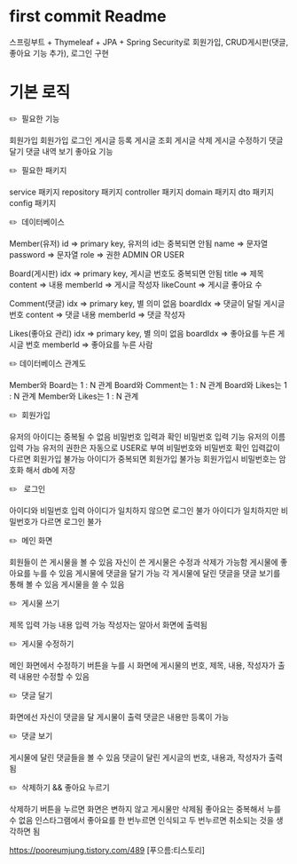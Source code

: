 # first commit Readme
스프링부트 + Thymeleaf + JPA + Spring Security로 회원가입, CRUD게시판(댓글, 좋아요 기능 추가), 로그인 구현

# 기본 로직
✏️  필요한 기능

  회원가입
  회원가입
  로그인
  게시글 등록
  게시글 조회
  게시글 삭제
  게시글 수정하기
  댓글 달기
  댓글 내역 보기
  좋아요 기능

✏️  필요한 패키지

  service 패키지
  repository 패키지
  controller 패키지
  domain 패키지
  dto 패키지
  config 패키지

✏️  데이터베이스

  Member(유저)
    id ⇒ primary key, 유저의 id는 중복되면 안됨
    name ⇒ 문자열
    password ⇒ 문자열
    role ⇒ 권한 ADMIN OR USER

  Board(게시판)
    idx ⇒ primary key, 게시글 번호도 중복되면 안됨
    title ⇒ 제목
    content ⇒ 내용
    memberId ⇒ 게시글 작성자
    likeCount ⇒ 게시글 좋아요 수

  Comment(댓글)
    idx ⇒ primary key, 별 의미 없음
    boardIdx ⇒ 댓글이 달릴 게시글 번호
    content ⇒ 댓글 내용
    memberId ⇒ 댓글 작성자
    
  Likes(좋아요 관리)
    idx ⇒ primary key, 별 의미 없음
    boardIdx ⇒ 좋아요를 누른 게시글 번호
    memberId ⇒ 좋아요를 누른 사람

✏️ 데이터베이스 관계도

  Member와 Board는 1 : N 관계
  Board와 Comment는 1 : N 관계
  Board와 Likes는 1 : N 관계
  Member와 Likes는 1 : N 관계


✏️  회원가입

  유저의 아이디는 중복될 수 없음
  비밀번호 입력과 확인 비밀번호 입력 기능
  유저의 이름 입력 가능
  유저의 권한은 자동으로 USER로 부여
  비밀번호와 비밀번호 확인 입력값이 다르면 회원가입 불가능
  아이디가 중복되면 회원가입 불가능
  회원가입시 비밀번호는 암호화 해서 db에 저장

✏️   로그인
  
  아이디와 비밀번호 입력
  아이디가 일치하지 않으면 로그인 불가
  아이디가 일치하지만 비밀번호가 다르면 로그인 불가

 
✏️  메인 화면

  회원들이 쓴 게시물을 볼 수 있음
  자신이 쓴 게시물은 수정과 삭제가 가능함
  게시물에 좋아요를 누를 수 있음
  게시물에 댓글을 달기 가능
  각 게시물에 달린 댓글을 댓글 보기를 통해 볼 수 있음
  게시물을 쓸 수 있음

✏️  게시물 쓰기

  제목 입력 가능
  내용 입력 가능
  작성자는 알아서 화면에 출력됨
  
✏️  게시물 수정하기

  메인 화면에서 수정하기 버튼을 누를 시 화면에 게시물의 번호, 제목, 내용, 작성자가 출력
  내용만 수정할 수 있음

✏️  댓글 달기

  화면에선 자신이 댓글을 달 게시물이 출력
  댓글은 내용만 등록이 가능

✏️  댓글 보기

  게시물에 달린 댓글들을 볼 수 있음
  댓글이 달린 게시글의 번호, 내용과, 작성자가 출력됨

✏️  삭제하기 && 좋아요 누르기

  삭제하기 버튼을 누르면 화면은 변하지 않고 게시물만 삭제됨
  좋아요는 중복해서 누를 수 없음
  인스타그램에서 좋아요를 한 번누르면 인식되고 두 번누르면 취소되는 것을 생각하면 됨
  
  https://pooreumjung.tistory.com/489 [푸으름:티스토리]
